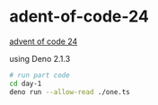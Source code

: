 # adent-of-code-24

[advent of code 24](https://adventofcode.com/)

using Deno 2.1.3

```sh
# run part code
cd day-1
deno run --allow-read ./one.ts
```
